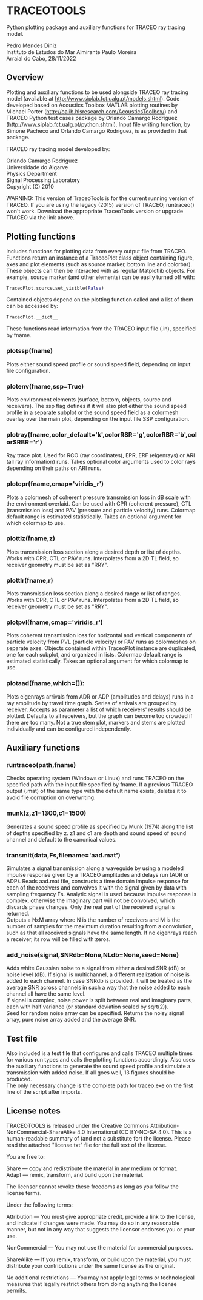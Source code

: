 # TRACEOTOOLS

Python plotting package and auxiliary functions for TRACEO ray tracing model.

Pedro Mendes Diniz  
Instituto de Estudos do Mar Almirante Paulo Moreira  
Arraial do Cabo, 28/11/2022

## Overview

Plotting and auxiliary functions to be used alongside TRACEO ray tracing model (available at http://www.siplab.fct.ualg.pt/models.shtml). Code developed based on Acoustics Toolbox MATLAB plotting routines by Michael Porter (http://oalib.hlsresearch.com/AcousticsToolbox/) and TRACEO Python test cases package by Orlando Camargo Rodríguez (http://www.siplab.fct.ualg.pt/python.shtml). Input file writing function, by Simone Pacheco and Orlando Camargo Rodríguez, is as provided in that package.

TRACEO ray tracing model developed by:

Orlando Camargo Rodríguez  
Universidade do Algarve  
Physics Department  
Signal Processing Laboratory  
Copyright (C) 2010 

WARNING: This version of TraceoTools is for the current running version of TRACEO.
If you are using the legacy (2015) version of TRACEO, runtraceo() won't work.
Download the appropriate TraceoTools version or upgrade TRACEO via the link above.

## Plotting functions

Includes functions for plotting data from every output file from TRACEO. Functions return an instance of a TraceoPlot class object containing figure, axes and plot elements (such as source marker, bottom line and colorbar). These objects can then be interacted with as regular Matplotlib objects. For example, source marker (and other elements) can be easily turned off with:

```python
TraceoPlot.source.set_visible(False)
```
 Contained objects depend on the plotting function called and a list of them can be accessed by:

```python
TraceoPlot.__dict__
```

These functions read information from the TRACEO input file (.in), specified by fname.

### plotssp(fname)
Plots either sound speed profile or sound speed field, depending on input file configuration.

### plotenv(fname,ssp=True)
Plots environment elements (surface, bottom, objects, source and receivers).
The ssp flag defines if it will also plot either the sound speed profile in a separate subplot or the sound speed field as a colormesh overlay over the main plot, depending on
the input file SSP configuration.

### plotray(fname,color_default='k',colorRSR='g',colorRBR='b',colorSRBR='r')
Ray trace plot. Used for RCO (ray coordinates), EPR, ERF (eigenrays) or ARI (all ray information) runs. Takes optional color arguments used to color rays depending on their paths on ARI runs.

### plotcpr(fname,cmap='viridis_r')
Plots a colormesh of coherent pressure transmission loss in dB scale with the environment overlaid. Can be used with CPR (coherent pressure), CTL (transmission loss) and PAV (pressure and particle velocity) runs. Colormap default range is estimated statistically. Takes an optional argument for which colormap to use.

### plottlz(fname,z)
Plots transmission loss section along a desired depth or list of depths. Works with CPR, CTL or PAV runs. Interpolates from a 2D TL field, so receiver geometry must be set as "RRY".

### plottlr(fname,r)
Plots transmission loss section along a desired range or list of ranges. Works with CPR, CTL or PAV runs. Interpolates from a 2D TL field, so receiver geometry must be set as "RRY".

### plotpvl(fname,cmap='viridis_r')
Plots coherent transmission loss for horizontal and vertical components of particle velocity from PVL (particle velocity) or PAV runs as colormeshes on separate axes. Objects contained within TraceoPlot instance are duplicated, one for each subplot, and organized in lists. Colormap default range is estimated statistically. Takes an optional argument for which colormap to use.

### plotaad(fname,which=[]):
Plots eigenrays arrivals from ADR or ADP (amplitudes and delays) runs in a ray amplitude by travel time graph. Series of arrivals are grouped by receiver. Accepts as parameter a list of which receivers' results should be plotted. Defaults to all receivers, but the graph can become too crowded if there are too many. Not a true stem plot, markers and stems are plotted individually and can be configured independently.

## Auxiliary functions

### runtraceo(path,fname)
Checks operating system (Windows or Linux) and runs TRACEO on the specified path with the input file specified by fname.
If a previous TRACEO output (.mat) of the same type with the default name exists, deletes it to avoid file corruption on overwriting.

### munk(z,z1=1300,c1=1500)
Generates a sound speed profile as specified by Munk (1974) along the list of depths specified by z. z1 and c1 are depth and sound speed of sound channel and default to the canonical values.

### transmit(data,Fs,filename='aad.mat')
Simulates a signal transmission along a waveguide by using a modeled impulse response given by a TRACEO amplitudes and delays run (ADR or ADP). Reads aad.mat file, constructs a time domain impulse response for each of the receivers and convolves it with the signal given by data with sampling frequency Fs. Analytic signal is used because impulse response is complex, otherwise the imaginary part will not be convolved, which discards phase changes. Only the real part of the received signal is returned.  
Outputs a NxM array where N is the number of receivers and M is the number of samples for the maximum duration resulting from a convolution, such as that all received signals have the same length. If no eigenrays reach a receiver, its row will be filled with zeros.

### add_noise(signal,SNRdb=None,NLdb=None,seed=None)
Adds white Gaussian noise to a signal from either a desired SNR (dB) or noise level (dB). If signal is multichannel, a different realization of noise is added to each channel. In case SNRdb is provided, it will be treated as the average SNR across channels in such a way that the noise added to each channel all have the same level.  
If signal is complex, noise power is split between real and imaginary parts, each with half variance (or standard deviation scaled by sqrt(2)).  
Seed for random noise array can be specified.
Returns the noisy signal array, pure noise array added and the average SNR.

## Test file
Also included is a test file that configures and calls TRACEO multiple times for various run types and calls the plotting functions accordingly. Also uses the auxiliary functions to generate the sound speed profile and simulate a transmission with added noise. If all goes well, 13 figures should be produced.  
The only necessary change is the complete path for traceo.exe on the first line of the script after imports.

## License notes

TRACEOTOOLS is released under the Creative Commons Attribution-NonCommercial-ShareAlike 4.0 International (CC BY-NC-SA 4.0). This is a human-readable summary of (and not a substitute for) the license. Please read the attached "license.txt" file for the full text of the license.  

You are free to:

Share — copy and redistribute the material in any medium or format.  
Adapt — remix, transform, and build upon the material.

The licensor cannot revoke these freedoms as long as you follow the license terms.

Under the following terms:

Attribution — You must give appropriate credit, provide a link to the license, and indicate if changes were made. You may do so in any reasonable manner, but not in any way that suggests the licensor endorses you or your use.

NonCommercial — You may not use the material for commercial purposes.

ShareAlike — If you remix, transform, or build upon the material, you must distribute your contributions under the same license as the original.

No additional restrictions — You may not apply legal terms or technological measures that legally restrict others from doing anything the license permits.
